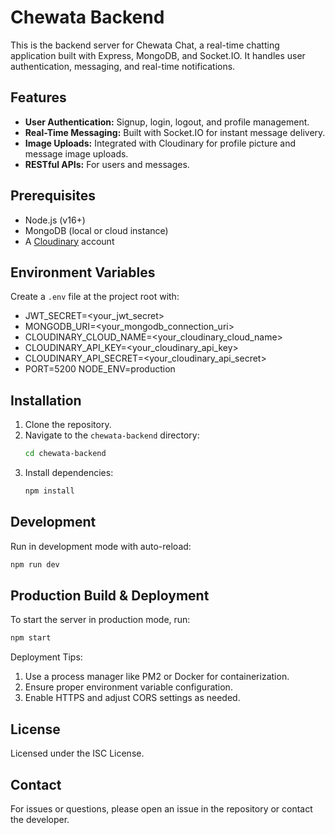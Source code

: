 # Chewata Backend

This is the backend server for Chewata Chat, a real-time chatting application built with Express, MongoDB, and Socket.IO. It handles user authentication, messaging, and real-time notifications.

## Features
- **User Authentication:** Signup, login, logout, and profile management.
- **Real-Time Messaging:** Built with Socket.IO for instant message delivery.
- **Image Uploads:** Integrated with Cloudinary for profile picture and message image uploads.
- **RESTful APIs:** For users and messages.

## Prerequisites
- Node.js (v16+)
- MongoDB (local or cloud instance)
- A [Cloudinary](https://cloudinary.com/) account

## Environment Variables
Create a `.env` file at the project root with:
- JWT_SECRET=<your_jwt_secret> 
- MONGODB_URI=<your_mongodb_connection_uri> 
- CLOUDINARY_CLOUD_NAME=<your_cloudinary_cloud_name> 
- CLOUDINARY_API_KEY=<your_cloudinary_api_key> 
- CLOUDINARY_API_SECRET=<your_cloudinary_api_secret> 
- PORT=5200 NODE_ENV=production


## Installation
1. Clone the repository.
2. Navigate to the `chewata-backend` directory:
    ```sh
    cd chewata-backend
    ```
3. Install dependencies:
    ```sh
    npm install
    ```

## Development
Run in development mode with auto-reload:
```sh
npm run dev
```

## Production Build & Deployment
To start the server in production mode, run:
```sh
npm start
```

Deployment Tips:

1. Use a process manager like PM2 or Docker for containerization.
2. Ensure proper environment variable configuration.
3. Enable HTTPS and adjust CORS settings as needed.

## License
Licensed under the ISC License.

## Contact
For issues or questions, please open an issue in the repository or contact the developer.
